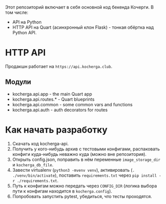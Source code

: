 Этот репозиторий включает в себя основной код бекенда Кочерги. В том числе:

* API на Python
* HTTP API на Quart (асинхронный клон Flask) - тонкая обёртка над Python API.

# HTTP API

Продакшн работает на `https://api.kocherga.club`.

## Модули

* kocherga.api.app - the main Quart app
* kocherga.api.routes.* - Quart blueprints
* kocherga.api.common - some common vars and functions
* kocherga.api.auth - auth decorators for routes

# Как начать разработку

1. Скачать код kocherga-api.
2. Получить у кого-нибудь архив с тестовыми конфигами, распаковать конфиги куда-нибудь неважно куда (можно вне репозитория).
3. Открыть config.json, поправить в нём переменные `image_storage_dir` и `kocherga_db_file`.
4. Завести virtualenv (`python3 -mvenv venv`), активировать (`. ./venv/bin/activate`), поставить `requirements.txt` через `pip install -r ./requirements.txt`.
5. Путь к конфигам можно передать через `CONFIG_DIR` (логика выбора пути к конфигам находится в `kocherga.config`).
6. Попробовать запустить pytest, убедиться, что тесты проходятся.
